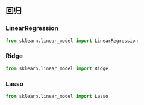 ## 回归

### LinearRegression

```python
from sklearn.linear_model import LinearRegression
```

### Ridge

```python
from sklearn.linear_model import Ridge
```

### Lasso

```python
from sklearn.linear_model import Lasso
```